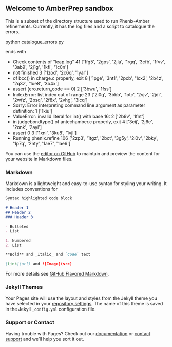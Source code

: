## Welcome to AmberPrep sandbox

This is a subset of the directory structure used to run Phenix-Amber refinements. Currently, it has the log files and a script to catalogue the errors.

python catalogue_errors.py

ends with

- Check contents of "leap.log"                                  41 ['1fg5', '2gps', '2jla', '1rgq', '3cfb', '1fvv', '3ab9', '2j1g', '1kfl', '1c0n']
- not finished                                                   3 ['1zod', '2c6q', '1yar']
- of bcc() in charge.c properly, exit                            8 ['1pge', '3nt1', '2pcb', '1cx2', '2b4z', '2q3z', '1ue8', '3b4x']
- assert (ero.return_code == 0)                                  2 ['3bwu', '1fss']
- IndexError: list index out of range                           23 ['2i0q', '3bbb', '1otc', '2vjv', '2jdi', '2wfz', '2bsq', '2f8x', '2vhg', '3icq']
- Sorry: Error interpreting command line argument as parameter definition:   1 ['1kiu']
- ValueError: invalid literal for int() with base 16:            2 ['2b9v', '1fnt']
- in judgebondtype() of antechamber.c properly, exit             4 ['3cij', '2j6e', '2onk', '2ayl']
- assert 0                                                       3 ['1xni', '3ku8', '1vjl']
- Running phenix.refine                                        106 ['2zp3', '1tgz', '2bct', '3g5y', '2i0v', '2bky', '1p7q', '2nty', '1ae7', '1ae6']

You can use the [editor on GitHub](https://github.com/nwmoriarty/amber-prep-sandbox/edit/master/README.md) to maintain and preview the content for your website in Markdown files.

### Markdown

Markdown is a lightweight and easy-to-use syntax for styling your writing. It includes conventions for

```markdown
Syntax highlighted code block

# Header 1
## Header 2
### Header 3

- Bulleted
- List

1. Numbered
2. List

**Bold** and _Italic_ and `Code` text

[Link](url) and ![Image](src)
```

For more details see [GitHub Flavored Markdown](https://guides.github.com/features/mastering-markdown/).

### Jekyll Themes

Your Pages site will use the layout and styles from the Jekyll theme you have selected in your [repository settings](https://github.com/nwmoriarty/amber-prep-sandbox/settings). The name of this theme is saved in the Jekyll `_config.yml` configuration file.

### Support or Contact

Having trouble with Pages? Check out our [documentation](https://help.github.com/categories/github-pages-basics/) or [contact support](https://github.com/contact) and we’ll help you sort it out.
